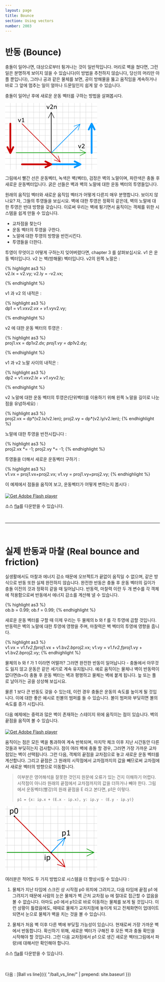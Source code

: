 ```yaml
---
layout: page
title: Bounce
section: Using vectors
number: 2003
---
```


# 반동 (Bounce)


충돌이 일어나면, 대상으로부터 튕겨나는 것이 일반적입니다. 머리로 벽을 쳤다면, 그런 일은 분명하게 보이지 않을 수 있습니다(이 방법을 추천하지 않습니다, 당신의 머리만 아플 뿐입니다), 그러나 공과 같은 물체를 보면, 공이 방해물을 뚫고 움직임을 계속하거나 바로 그 앞에 멈추는 일이 얼마나 드문일인지 쉽게 알 수 있습니다.

충돌이 일어난 후에 새로운 운동 벡터를 구하는 방법을 살펴봅시다.

![Alt Bounce on Wall vector](../img/tut06_1.gif)

그림에서 빨간 선은 운동벡터, 녹색은 벽(벡터), 검정은 벽의 노말이며, 파란색은 충돌 후 새로운 운동벡터입니다. 굵은 선들은 벽과 벽의 노말에 대한 운동 벡터의 투영들입니다.

원래의 움직임 벡터와 새로운 움직임 벡터가 어떻게 다른지 매우 분명합니다. 보이지 않나요? 자, 그들의 투영들을 보십시요. 벽에 대한 투영은 정확히 같은데, 벽의 노말에 대한 투영은 반대 방향을 갖습니다. 이로써 우리는 벽에 튕기면서 움직이는 객체를 위한 시스템을 쉽게 만들 수 있습니다.


+ 교차점을 찾는다
+ 운동 벡터의 투영을 구한다.
+ 노말에 대한 투영의 방향을 반전시킨다.
+ 투영들을 더한다.

투영이 무엇이고 어떻게 구하는지 잊어버렸다면, chapter 3 를 살펴보십시요.
v1 은 운동 벡터입니다. v2 는 벽(방해물) 벡터입니다. v2의 왼쪽 노말은 :

{% highlight as3 %}  
v2.lx = v2.vy;
v2.ly = -v2.vx;

{% endhighlight %}


v1 과 v2 의 내적은 :

{% highlight as3 %}  
dp1 = v1.vx*v2.vx + v1.vy*v2.vy;

{% endhighlight %}


v2 에 대한 운동 벡터의 투영은 :

{% highlight as3 %}  
proj1.vx = dp1*v2.dx;
proj1.vy = dp1*v2.dy;

{% endhighlight %}


v1 과 v2 노말 사이의 내적은 :

{% highlight as3 %}  
dp2 = v1.vx*v2.lx + v1.vy*v2.ly;

{% endhighlight %}

v2 노말에 대한 운동 벡터의 투영은(단위벡터를 이용하기 위해 왼쪽 노말을 길이로 나눈 점을 유념하세요) :

{% highlight as3 %}  
proj2.vx = dp*(v2.lx/v2.len);
proj2.vy = dp*(v2.ly/v2.len);
{% endhighlight %}

노말에 대한 투영을 반전시킵니다 :

{% highlight as3 %}  
proj2.vx *= -1;
proj2.vy *= -1;
{% endhighlight %}

투영들을 더해서 새로운 운동벡터 구하기 :

{% highlight as3 %}  
v1.vx = proj1.vx+proj2.vx;
v1.vy = proj1.vy+proj2.vy;
{% endhighlight %}

이 예제에서 점들을 움직여 보고, 운동벡터가 어떻게 변하는지 봅시다 :

<div id="flashContent">
    <object classid="clsid:d27cdb6e-ae6d-11cf-96b8-444553540000" width="300" height="200" id="vect6" align="middle">
        <param name="movie" value="vect6.swf" />
        <param name="quality" value="high" />
        <param name="bgcolor" value="#ffffff" />
        <param name="play" value="true" />
        <param name="loop" value="true" />
        <param name="wmode" value="opaque" />
        <param name="scale" value="noborder" />
        <param name="menu" value="false" />
        <param name="devicefont" value="false" />
        <param name="salign" value="" />
        <param name="allowScriptAccess" value="sameDomain" />
        <!--[if !IE]>-->
        <object type="application/x-shockwave-flash" data="vect6.swf" width="300" height="200">
            <param name="movie" value="vect6.swf" />
            <param name="quality" value="high" />
            <param name="bgcolor" value="#ffffff" />
            <param name="play" value="true" />
            <param name="loop" value="true" />
            <param name="wmode" value="opaque" />
            <param name="scale" value="noborder" />
            <param name="menu" value="false" />
            <param name="devicefont" value="false" />
            <param name="salign" value="" />
            <param name="allowScriptAccess" value="sameDomain" />
        <!--<![endif]-->
            <a href="http://www.adobe.com/go/getflash">
                <img src="http://www.adobe.com/images/shared/download_buttons/get_flash_player.gif" alt="Get Adobe Flash player" />
            </a>
        <!--[if !IE]>-->
        </object>
        <!--<![endif]-->
    </object>
</div>

<p>소스 <a href="vect6.fla">fla</a>를 다운받을 수 있습니다. </p>

<br>

----

<br>

# 실제 반동과 마찰 (Real bounce and friction)

실생활에서도 마찰과 에너지 감소 때문에 오브젝트가 끝없이 움직일 수 없으며, 같은 방식으로 반동 또한 실제 완전하지 않습니다. 완전한 반동은 충돌 후 운동 벡터의 길이가 충돌 이전의 것과 정확히 같을 때 일어납니다. 반동력, 마찰력 이란 두 개 변수를 각 객체에 적용함으로써 반동에서 에너지 감소를 계산해 낼 수 있습니다.

{% highlight as3 %}  
ob.b = 0.99;
ob.f = 0.99;
{% endhighlight %}

새로운 운동 벡터를 구할 때 이제 우리는 두 물체의 b 와 f 를 각 투영에 곱할 것입니다. 반동력은 벽의 노말에 대한 투영에 영향을 주며, 마찰력은 벽 벡터의 투영에 영향을 줍니다.

{% highlight as3 %}  
v1.vx = v1.f*v2.f*proj1.vx + v1.b*v2.b*proj2.vx;
v1.vy = v1.f*v2.f*proj1.vy + v1.b*v2.b*proj2.vy;
{% endhighlight %}

물체의 b 와 f 가 1 이라면 어떨까? 그러면 완전한 반동이 일어납니다 - 충돌에서 아무것도 잃지 않고 운동은 같은 세기로 계속 유지됩니다. 예로 움직이는 물체나 벽이 반동력이 없다면(b=0) 충돌 후 운동 벡터는 벽과 평행하고 물체는 벽에 붙게 됩니다. 늪 또는 풀로 날아가는 공을 상상해 보십시요.

물론 1 보다 큰 반동도 갖을 수 있는데, 이런 경우 충돌은 운동의 속도를 높이게 될 것입니다. 이에 대한 좋은 예시로 핀볼의 범퍼를 들 수 있습니다. 볼이 범퍼와 부딪히면 볼의 속도를 증가 시킵니다.

다음 예제에는 중력과 많은 벽이 존재하는 스테이지 위에 움직이는 점이 있습니다. 벽의 끝점을 움직여 볼 수 있습니다.

<div id="flashContent">
    <object classid="clsid:d27cdb6e-ae6d-11cf-96b8-444553540000" width="300" height="200" id="vect6a" align="middle">
        <param name="movie" value="vect6a.swf" />
        <param name="quality" value="high" />
        <param name="bgcolor" value="#ffffff" />
        <param name="play" value="true" />
        <param name="loop" value="true" />
        <param name="wmode" value="opaque" />
        <param name="scale" value="noborder" />
        <param name="menu" value="false" />
        <param name="devicefont" value="false" />
        <param name="salign" value="" />
        <param name="allowScriptAccess" value="sameDomain" />
        <!--[if !IE]>-->
        <object type="application/x-shockwave-flash" data="vect6a.swf" width="300" height="200">
            <param name="movie" value="vect6a.swf" />
            <param name="quality" value="high" />
            <param name="bgcolor" value="#ffffff" />
            <param name="play" value="true" />
            <param name="loop" value="true" />
            <param name="wmode" value="opaque" />
            <param name="scale" value="noborder" />
            <param name="menu" value="false" />
            <param name="devicefont" value="false" />
            <param name="salign" value="" />
            <param name="allowScriptAccess" value="sameDomain" />
        <!--<![endif]-->
            <a href="http://www.adobe.com/go/getflash">
                <img src="http://www.adobe.com/images/shared/download_buttons/get_flash_player.gif" alt="Get Adobe Flash player" />
            </a>
        <!--[if !IE]>-->
        </object>
        <!--<![endif]-->
    </object>
</div>

움직이는 점은 모든 벽을 통과하여 계속 반복되며, 마지막 체크 이후 지난 시간동안 다른 것들과 부딪히는지 검사합니다. 점이 여러 벽에 충돌 할 경우, 그러면 가장 가까운 교차점있는 벽이 선택됩니다. 그런 다음, 객체의 끝점을 교차점으로 놓고 새로운 운동 벡터를 계산합니다. 그리고 끝점은 그 원래의 시작점에서 교차점까지의 값을 빼므로써 교차점에서 새로운 벡터의 방향으로 이동합니다.

>이부분은 영어해석을 잘못한 것인지 원문에 오류가 있는 건지 이해하기 어렵다. 시작점이 아니라 원래의 끝점에서 교차점까지의 값을 더하거나 빼야 한다. 그림에서 운동벡터(빨강)의 원래 끝점을 E 라고 본다면, p1은 이렇다.
>
>`p1 = {x: ip.x + (E.x - ip.x), y: ip.y - (E.y - ip.y)}`

![Alt Real Bounce on Wall vector](../img/tut06_2.gif)

여러분은 적어도 두 가지 방법으로 시스템을 더 향상시킬 수 있습니다 :

1. 물체가 지난 타임에 스크린 상 시작점 p0 위치에 그려지고, 다음 타임에 끝점 p1 에 그려지기 때문에 사람의 눈은 물체가 벽 근처 교차점 ip 에 절대로 접근할 수 없음을 볼 수 없습니다. 아마도 p0 에서 p1으로 바로 이동하는 물체를 보게 될 것입니다. 이런 상황이 틀렸음에도, 때때로 물체가 교차지점에 놓이게 되고 전체화면이 업데이트 되면서 눈으로 물체가 벽을 치는 것을 볼 수 있습니다.

2. 물체가 처음 벽 이후 다른 벽에 부딪힐 가능성이 있습니다. 현재로써 가장 가까운 벽에서 반동합니다. 확신하기 위해, 새로운 벡터가 구해진 후 모든 벽과 충돌 확인을 시작해야 할 것입니다. 그런 다음 교차점에서 p1 으로 생긴 새로운 벡터(그림에서 파랑)에 대해서만 확인해야 합니다.

<p>소스 <a href="vect6a.fla">fla</a>를 다운받을 수 있습니다. </p>


<br>
<br>
다음 : [Ball vs line]({{ "/ball_vs_line/" | prepend: site.baseurl }})



